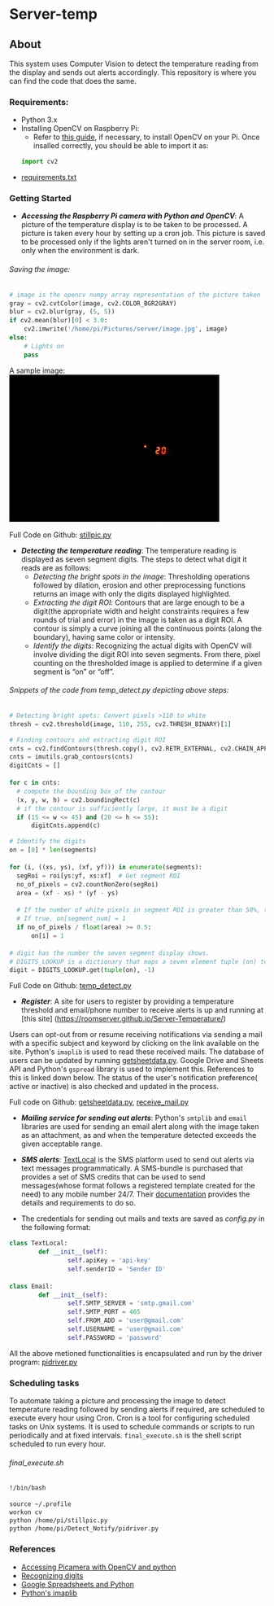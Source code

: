 # Server-temp

## About

This system uses Computer Vision to detect the temperature reading from the display and sends out alerts accordingly. This repository is where you can find the code that does the same.

### Requirements:
* Python 3.x
* Installing OpenCV on Raspberry Pi:
    - Refer to [this guide](https://www.pyimagesearch.com/2018/09/26/install-opencv-4-on-your-raspberry-pi), if necessary, to install OpenCV on your Pi. Once insalled correctly, you should be able to import it as:
    ```python
    import cv2
    ```
* [requirements.txt]()

### Getting Started
    
* __*Accessing the Raspberry Pi camera with Python and OpenCV*__:
	A picture of the temperature display is to be taken to be processed. A picture is taken every hour by setting up a cron job. This picture is saved to be processed only if the lights aren't turned on in the server room, i.e. only when the environment is dark.
    
###### Saving the image:
```python
# image is the opencv numpy array representation of the picture taken
gray = cv2.cvtColor(image, cv2.COLOR_BGR2GRAY)
blur = cv2.blur(gray, (5, 5))
if cv2.mean(blur)[0] < 3.0:
	cv2.imwrite('/home/pi/Pictures/server/image.jpg', image)
else:
	# Lights on
	pass
```

A sample image: 
![Temp display](/images/image.jpg)

Full Code on Github: [stillpic.py](https://github.com/shwetha1607/Server-temp/blob/Version-1.1/stillpic.py)

* __*Detecting the temperature reading*__:
	The temperature reading is displayed as seven segment digits. The steps to detect what digit it reads are as follows:
	- *Detecting the bright spots in the image*: Thresholding operations followed by dilation, erosion and other preprocessing functions returns an image with only the digits displayed highlighted.
	- *Extracting the digit ROI*: Contours that are large enough to be a digit(the appropriate width and height constraints requires a few rounds of trial and error) in the image is taken as a digit ROI. A contour is simply a curve joining all the continuous points (along the boundary), having same color or intensity.
	- *Identify the digits*: Recognizing the actual digits with OpenCV will involve dividing the digit ROI into seven segments. From there, pixel counting on the thresholded image is applied to determine if a given segment is “on” or “off”.

###### Snippets of the code from temp_detect.py depicting above steps:

```python
# Detecting bright spots: Convert pixels >110 to white
thresh = cv2.threshold(image, 110, 255, cv2.THRESH_BINARY)[1]
```

```python
# Finding contours and extracting digit ROI
cnts = cv2.findContours(thresh.copy(), cv2.RETR_EXTERNAL, cv2.CHAIN_APPROX_SIMPLE)
cnts = imutils.grab_contours(cnts)
digitCnts = []
	
for c in cnts:
  # compute the bounding box of the contour
  (x, y, w, h) = cv2.boundingRect(c)
  # if the contour is sufficiently large, it must be a digit
  if (15 <= w <= 45) and (20 <= h <= 55):
      digitCnts.append(c)
```

```python
# Identify the digits
on = [0] * len(segments)

for (i, ((xs, ys), (xf, yf))) in enumerate(segments):
  segRoi = roi[ys:yf, xs:xf]  # Get segment ROI
  no_of_pixels = cv2.countNonZero(segRoi)
  area = (xf - xs) * (yf - ys)
  
  # If the number of white pixels in segment ROI is greater than 50%, the segment is active
  # If true, on[segment_num] = 1
  if no_of_pixels / float(area) >= 0.5:
      on[i] = 1

# digit has the number the seven segment display shows. 
# DIGITS_LOOKUP is a dictionary that maps a seven element tuple (on) to its digit value.
digit = DIGITS_LOOKUP.get(tuple(on), -1)
```
	
Full Code on Github: [temp_detect.py](https://github.com/shwetha1607/Server-temp/blob/Version-1.1/temp_detect2.py)

* __*Register*__:
	A site for users to register by providing a temperature threshold and email/phone number to receive alerts is up and running at [this site] (https://roomserver.github.io/Server-Temperature/)
    
Users can opt-out from or resume receiving notifications via sending a mail with a specific subject and keyword by clicking on the link available on the site. Python's `imaplib` is used to read these received mails.
The database of users can be updated by running [getsheetdata.py](https://github.com/shwetha1607/Server-temp/blob/Version-1.1/getsheetdata.py). Google Drive and Sheets API and Python's `gspread` library is used to implement this. References to this is linked down below. The status of the user's notification preference( active or inactive) is also checked and updated in the process.

Full code on Github: [getsheetdata.py](https://github.com/shwetha1607/Server-temp/blob/Version-1.1/getsheetdata.py), [receive_mail.py](https://github.com/shwetha1607/Server-temp/blob/Version-1.1/receive_mail.py)

* __*Mailing service for sending out alerts*__: 
	Python's `smtplib` and `email` libraries are used for sending an email alert along with the image taken as an attachment, as and when the temperature detected exceeds the given acceptable range.

* __*SMS alerts*__:
	[TextLocal](https://www.textlocal.in/) is the SMS platform used to send out alerts via text messages programmatically. A SMS-bundle is purchased that provides a set of SMS credits that can be used to send messages(whose format follows a registered template created for the need) to any mobile number 24/7. Their [documentation](https://api.textlocal.in/docs/) provides the details and requirements to do so.
	
* The credentials for sending out mails and texts are saved as *config.py* in the following format:
```python
class TextLocal:
        def __init__(self):
                self.apiKey = 'api-key'
                self.senderID = 'Sender ID'              

class Email:
        def __init__(self):
                self.SMTP_SERVER = 'smtp.gmail.com'
                self.SMTP_PORT = 465
                self.FROM_ADD = 'user@gmail.com'
                self.USERNAME = 'user@gmail.com'
                self.PASSWORD = 'password'
```

All the above metioned functionalities is encapsulated and run by the driver program: [pidriver.py](https://github.com/shwetha1607/Server-temp/blob/Version-1.1/pidriver.py)


### Scheduling tasks

To automate taking a picture and processing the image to detect temperature reading followed by sending alerts if required, are scheduled to execute every hour using Cron. Cron is a tool for configuring scheduled tasks on Unix systems. It is used to schedule commands or scripts to run periodically and at fixed intervals. `final_execute.sh` is the shell script scheduled to run every hour.

###### final_execute.sh
```shell
!/bin/bash

source ~/.profile
workon cv
python /home/pi/stillpic.py
python /home/pi/Detect_Notify/pidriver.py
```

### References

* [Accessing Picamera with OpenCV and python](https://www.pyimagesearch.com/2015/03/30/accessing-the-raspberry-pi-camera-with-opencv-and-python/)
* [Recognizing digits](https://www.pyimagesearch.com/2017/02/13/recognizing-digits-with-opencv-and-python/)
* [Google Spreadsheets and Python](https://www.twilio.com/blog/2017/02/an-easy-way-to-read-and-write-to-a-google-spreadsheet-in-python.html)
* [Python's imaplib](https://docs.python.org/3/library/imaplib.html)
